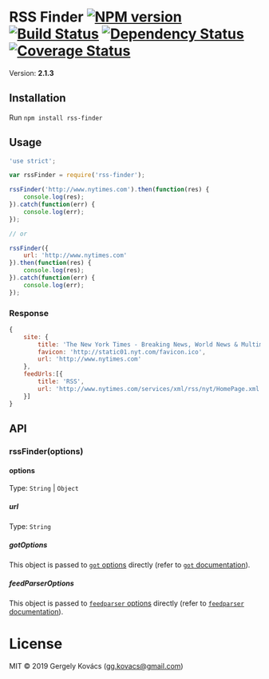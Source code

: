 # RSS Finder [![NPM version][npm-image]][npm-url] [![Build Status][travis-image]][travis-url] [![Dependency Status][daviddm-image]][daviddm-url] [![Coverage Status][coverage-image]][coverage-url]
Version: **2.1.3**

## Installation

Run `npm install rss-finder`

## Usage

```js
'use strict';

var rssFinder = require('rss-finder');

rssFinder('http://www.nytimes.com').then(function(res) {
    console.log(res);
}).catch(function(err) {
    console.log(err);
});

// or

rssFinder({
    url: 'http://www.nytimes.com'
}).then(function(res) {
    console.log(res);
}).catch(function(err) {
    console.log(err);
});
```

### Response
```js
{
    site: {
        title: 'The New York Times - Breaking News, World News & Multimedia',
        favicon: 'http://static01.nyt.com/favicon.ico',
        url: 'http://www.nytimes.com'
    },
    feedUrls:[{
        title: 'RSS',
        url: 'http://www.nytimes.com/services/xml/rss/nyt/HomePage.xml'
    }]
}
```

## API

### rssFinder(options)

#### options
Type: `String` | `Object`

##### url
Type: `String`

##### gotOptions

This object is passed to [`got` options](https://github.com/sindresorhus/got#api) directly (refer to [`got` documentation](https://github.com/sindresorhus/got)).

##### feedParserOptions

This object is passed to [`feedparser` options](https://github.com/danmactough/node-feedparser#options) directly (refer to [`feedparser` documentation](https://github.com/danmactough/node-feedparser)).


# License
MIT © 2019 Gergely Kovács (gg.kovacs@gmail.com)

[npm-image]: https://badge.fury.io/js/rss-finder.svg
[npm-url]: https://npmjs.org/package/rss-finder
[travis-image]: https://travis-ci.org/ggkovacs/rss-finder.svg?branch=master
[travis-url]: https://travis-ci.org/ggkovacs/rss-finder
[daviddm-image]: https://david-dm.org/ggkovacs/rss-finder.svg?theme=shields.io
[daviddm-url]: https://david-dm.org/ggkovacs/rss-finder
[coverage-image]: https://coveralls.io/repos/ggkovacs/rss-finder/badge.svg?service=github&branch=master
[coverage-url]: https://coveralls.io/github/ggkovacs/rss-finder?branch=master
